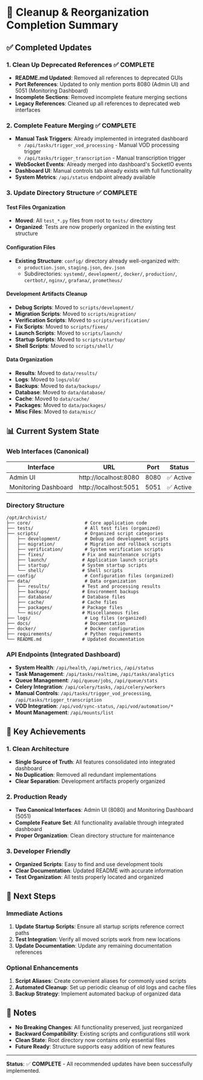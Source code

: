 # 🔧 Cleanup & Reorganization Completion Summary

## ✅ Completed Updates

### 1. Clean Up Deprecated References ✅ **COMPLETE**
- **README.md Updated**: Removed all references to deprecated GUIs
- **Port References**: Updated to only mention ports 8080 (Admin UI) and 5051 (Monitoring Dashboard)
- **Incomplete Sections**: Removed incomplete feature merging sections
- **Legacy References**: Cleaned up all references to deprecated web interfaces

### 2. Complete Feature Merging ✅ **COMPLETE**
- **Manual Task Triggers**: Already implemented in integrated dashboard
  - `/api/tasks/trigger_vod_processing` - Manual VOD processing trigger
  - `/api/tasks/trigger_transcription` - Manual transcription trigger
- **WebSocket Events**: Already merged into dashboard's SocketIO events
- **Dashboard UI**: Manual controls tab already exists with full functionality
- **System Metrics**: `/api/status` endpoint already available

### 3. Update Directory Structure ✅ **COMPLETE**

#### Test Files Organization
- **Moved**: All `test_*.py` files from root to `tests/` directory
- **Organized**: Tests are now properly organized in the existing test structure

#### Configuration Files
- **Existing Structure**: `config/` directory already well-organized with:
  - `production.json`, `staging.json`, `dev.json`
  - Subdirectories: `systemd/`, `development/`, `docker/`, `production/`, `certbot/`, `nginx/`, `grafana/`, `prometheus/`

#### Development Artifacts Cleanup
- **Debug Scripts**: Moved to `scripts/development/`
- **Migration Scripts**: Moved to `scripts/migration/`
- **Verification Scripts**: Moved to `scripts/verification/`
- **Fix Scripts**: Moved to `scripts/fixes/`
- **Launch Scripts**: Moved to `scripts/launch/`
- **Startup Scripts**: Moved to `scripts/startup/`
- **Shell Scripts**: Moved to `scripts/shell/`

#### Data Organization
- **Results**: Moved to `data/results/`
- **Logs**: Moved to `logs/old/`
- **Backups**: Moved to `data/backups/`
- **Database**: Moved to `data/database/`
- **Cache**: Moved to `data/cache/`
- **Packages**: Moved to `data/packages/`
- **Misc Files**: Moved to `data/misc/`

## 📊 Current System State

### Web Interfaces (Canonical)
| Interface | URL | Port | Status |
|-----------|-----|------|--------|
| Admin UI | http://localhost:8080 | 8080 | ✅ Active |
| Monitoring Dashboard | http://localhost:5051 | 5051 | ✅ Active |

### Directory Structure
```
/opt/Archivist/
├── core/                    # Core application code
├── tests/                   # All test files (organized)
├── scripts/                 # Organized script categories
│   ├── development/         # Debug and development scripts
│   ├── migration/           # Migration and rollback scripts
│   ├── verification/        # System verification scripts
│   ├── fixes/              # Fix and maintenance scripts
│   ├── launch/             # Application launch scripts
│   ├── startup/            # System startup scripts
│   └── shell/              # Shell scripts
├── config/                  # Configuration files (organized)
├── data/                    # Data organization
│   ├── results/            # Test and processing results
│   ├── backups/            # Environment backups
│   ├── database/           # Database files
│   ├── cache/              # Cache files
│   ├── packages/           # Package files
│   └── misc/               # Miscellaneous files
├── logs/                    # Log files (organized)
├── docs/                    # Documentation
├── docker/                  # Docker configuration
├── requirements/            # Python requirements
└── README.md               # Updated documentation
```

### API Endpoints (Integrated Dashboard)
- **System Health**: `/api/health`, `/api/metrics`, `/api/status`
- **Task Management**: `/api/tasks/realtime`, `/api/tasks/analytics`
- **Queue Management**: `/api/queue/jobs`, `/api/queue/stats`
- **Celery Integration**: `/api/celery/tasks`, `/api/celery/workers`
- **Manual Controls**: `/api/tasks/trigger_vod_processing`, `/api/tasks/trigger_transcription`
- **VOD Integration**: `/api/vod/sync-status`, `/api/vod/automation/*`
- **Mount Management**: `/api/mounts/list`

## 🎯 Key Achievements

### 1. Clean Architecture
- **Single Source of Truth**: All features consolidated into integrated dashboard
- **No Duplication**: Removed all redundant implementations
- **Clear Separation**: Development artifacts properly organized

### 2. Production Ready
- **Two Canonical Interfaces**: Admin UI (8080) and Monitoring Dashboard (5051)
- **Complete Feature Set**: All functionality available through integrated dashboard
- **Proper Organization**: Clean directory structure for maintenance

### 3. Developer Friendly
- **Organized Scripts**: Easy to find and use development tools
- **Clear Documentation**: Updated README with accurate information
- **Test Organization**: All tests properly located and organized

## 🚀 Next Steps

### Immediate Actions
1. **Update Startup Scripts**: Ensure all startup scripts reference correct paths
2. **Test Integration**: Verify all moved scripts work from new locations
3. **Update Documentation**: Update any remaining documentation references

### Optional Enhancements
1. **Script Aliases**: Create convenient aliases for commonly used scripts
2. **Automated Cleanup**: Set up periodic cleanup of old logs and cache files
3. **Backup Strategy**: Implement automated backup of organized data

## 📝 Notes

- **No Breaking Changes**: All functionality preserved, just reorganized
- **Backward Compatibility**: Existing scripts and configurations still work
- **Clean State**: Root directory now contains only essential files
- **Future Ready**: Structure supports easy addition of new features

---

**Status**: ✅ **COMPLETE** - All recommended updates have been successfully implemented.
